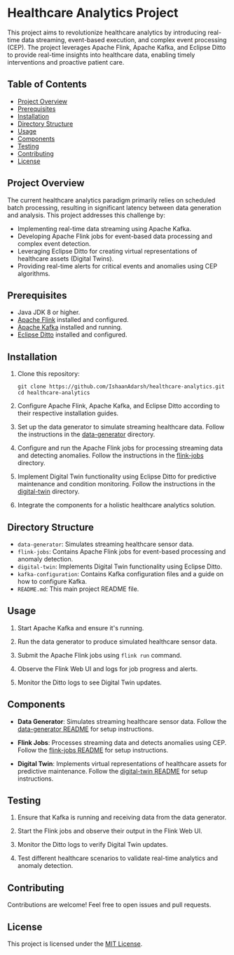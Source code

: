 # Healthcare Analytics Project

This project aims to revolutionize healthcare analytics by introducing real-time data streaming, event-based execution, and complex event processing (CEP). The project leverages Apache Flink, Apache Kafka, and Eclipse Ditto to provide real-time insights into healthcare data, enabling timely interventions and proactive patient care.

## Table of Contents

- [Project Overview](#project-overview) 
- [Prerequisites](#prerequisites)
- [Installation](#installation)
- [Directory Structure](#directory-structure) 
- [Usage](#usage)
- [Components](#components)
- [Testing](#testing)
- [Contributing](#contributing)
- [License](#license)

## Project Overview

The current healthcare analytics paradigm primarily relies on scheduled batch processing, resulting in significant latency between data generation and analysis. This project addresses this challenge by:
- Implementing real-time data streaming using Apache Kafka.
- Developing Apache Flink jobs for event-based data processing and complex event detection.
- Leveraging Eclipse Ditto for creating virtual representations of healthcare assets (Digital Twins).
- Providing real-time alerts for critical events and anomalies using CEP algorithms.

## Prerequisites

- Java JDK 8 or higher.
- [Apache Flink](https://flink.apache.org/) installed and configured.
- [Apache Kafka](https://kafka.apache.org/) installed and running.
- [Eclipse Ditto](https://www.eclipse.org/ditto/) installed and configured.

## Installation

1. Clone this repository:
   ```shell
   git clone https://github.com/IshaanAdarsh/healthcare-analytics.git
   cd healthcare-analytics
   ```

2. Configure Apache Flink, Apache Kafka, and Eclipse Ditto according to their respective installation guides. 

3. Set up the data generator to simulate streaming healthcare data. Follow the instructions in the [data-generator](data-generator/README.md) directory.

4. Configure and run the Apache Flink jobs for processing streaming data and detecting anomalies. Follow the instructions in the [flink-jobs](flink-jobs/README.md) directory.

5. Implement Digital Twin functionality using Eclipse Ditto for predictive maintenance and condition monitoring. Follow the instructions in the [digital-twin](digital-twin/README.md) directory.

6. Integrate the components for a holistic healthcare analytics solution.

## Directory Structure

- `data-generator`: Simulates streaming healthcare sensor data.
- `flink-jobs`: Contains Apache Flink jobs for event-based processing and anomaly detection.
- `digital-twin`: Implements Digital Twin functionality using Eclipse Ditto.
- `kafka-configuration`: Contains Kafka configuration files and a guide on how to configure Kafka.
- `README.md`: This main project README file.

## Usage

1. Start Apache Kafka and ensure it's running.

2. Run the data generator to produce simulated healthcare sensor data.

3. Submit the Apache Flink jobs using `flink run` command.

4. Observe the Flink Web UI and logs for job progress and alerts.

5. Monitor the Ditto logs to see Digital Twin updates.

## Components

- **Data Generator**: Simulates streaming healthcare sensor data. Follow the [data-generator README](data-generator/README.md) for setup instructions.

- **Flink Jobs**: Processes streaming data and detects anomalies using CEP. Follow the [flink-jobs README](flink-jobs/README.md) for setup instructions.

- **Digital Twin**: Implements virtual representations of healthcare assets for predictive maintenance. Follow the [digital-twin README](digital-twin/README.md) for setup instructions.

## Testing

1. Ensure that Kafka is running and receiving data from the data generator.

2. Start the Flink jobs and observe their output in the Flink Web UI.

3. Monitor the Ditto logs to verify Digital Twin updates.

4. Test different healthcare scenarios to validate real-time analytics and anomaly detection.

## Contributing

Contributions are welcome! Feel free to open issues and pull requests.

## License

This project is licensed under the [MIT License](LICENSE).
